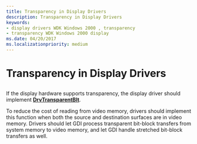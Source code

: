```yaml
---
title: Transparency in Display Drivers
description: Transparency in Display Drivers
keywords:
- display drivers WDK Windows 2000 , transparency
- transparency WDK Windows 2000 display
ms.date: 04/20/2017
ms.localizationpriority: medium
---
```


# Transparency in Display Drivers


## <span id="ddk_transparency_in_display_drivers_gg"></span><span id="DDK_TRANSPARENCY_IN_DISPLAY_DRIVERS_GG"></span>


If the display hardware supports transparency, the display driver should implement [**DrvTransparentBlt**](/windows/win32/api/winddi/nf-winddi-drvtransparentblt).

To reduce the cost of reading from video memory, drivers should implement this function when both the source and destination surfaces are in video memory. Drivers should let GDI process transparent bit-block transfers from system memory to video memory, and let GDI handle stretched bit-block transfers as well.

 

